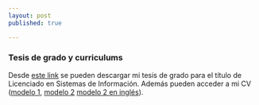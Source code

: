 ```yaml
---
layout: post
published: true

---
```


### Tesis de grado y curriculums

Desde [este link](http://ecolell.github.io/assets/docs/thesis/doc/Thesis.pdf) se pueden descargar mi tesis de grado para el título de Licenciado en Sistemas de Información. Además pueden acceder a mi CV ([modelo 1](http://ecolell.github.io/assets/docs/cv/model1/cv1.pdf), [modelo 2](http://ecolell.github.io/assets/docs/cv/model2/cv2.pdf) [modelo 2 en inglés](http://ecolell.github.io/assets/docs/cv/model2/cv2.en.pdf)).
